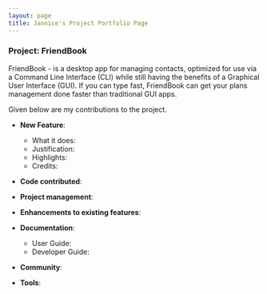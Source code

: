 ```yaml
---
layout: page
title: Jannice's Project Portfolio Page
---
```


### Project: FriendBook

FriendBook - is a desktop app for managing contacts, optimized for use via a Command Line Interface (CLI) while still having the benefits of a Graphical User Interface (GUI). If you can type fast, FriendBook can get your plans management done faster than traditional GUI apps.

Given below are my contributions to the project.

* **New Feature**:
  * What it does:
  * Justification:
  * Highlights:
  * Credits:

* **Code contributed**:

* **Project management**:

* **Enhancements to existing features**:

* **Documentation**:
  * User Guide:
  * Developer Guide:

* **Community**:

* **Tools**:
